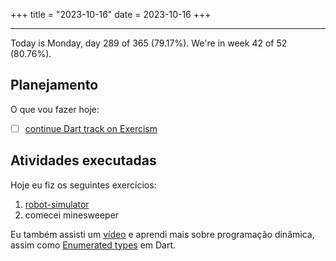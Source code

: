 +++
title = "2023-10-16"
date = 2023-10-16
+++

---

Today is Monday, day 289 of 365 (79.17%). We're in week 42 of 52 (80.76%). 

## Planejamento

O que vou fazer hoje:

- [ ] [continue Dart track on Exercism](https://exercism.org/tracks/dart)

## Atividades executadas

Hoje eu fiz os seguintes exercícios:
1. [robot-simulator](https://github.com/LuCCoelho/Exercism-Solutions/tree/main/dart/robot-simulator)
2. comecei minesweeper

Eu também assisti um [vídeo](https://www.youtube.com/watch?v=oBt53YbR9Kk) e aprendi mais sobre programação dinâmica, assim como [Enumerated types](https://dart.dev/language/enums) em Dart.